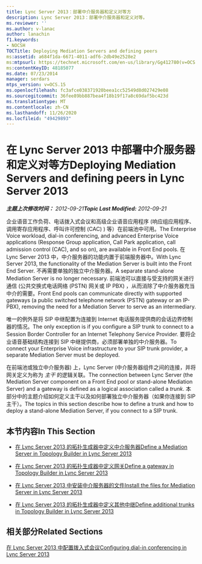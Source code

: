 ```yaml
---
title: Lync Server 2013：部署中介服务器和定义对等方
description: Lync Server 2013：部署中介服务器和定义对等。
ms.reviewer: ''
ms.author: v-lanac
author: lanachin
f1.keywords:
- NOCSH
TOCTitle: Deploying Mediation Servers and defining peers
ms:assetid: a684f1da-6671-4011-adf6-2db49e2528e2
ms:mtpsurl: https://technet.microsoft.com/en-us/library/Gg412780(v=OCS.15)
ms:contentKeyID: 48185077
ms.date: 07/23/2014
manager: serdars
mtps_version: v=OCS.15
ms.openlocfilehash: fc3afce038371920beea1cc52549d8d027429e08
ms.sourcegitcommit: 36fee89bb887bea4f18b19f17a8c69daf5bc423d
ms.translationtype: MT
ms.contentlocale: zh-CN
ms.lasthandoff: 11/26/2020
ms.locfileid: "49429893"
---
```

# <a name="deploying-mediation-servers-and-defining-peers-in-lync-server-2013"></a><span data-ttu-id="df8e2-103">在 Lync Server 2013 中部署中介服务器和定义对等方</span><span class="sxs-lookup"><span data-stu-id="df8e2-103">Deploying Mediation Servers and defining peers in Lync Server 2013</span></span>

<div data-xmlns="http://www.w3.org/1999/xhtml">

<div class="topic" data-xmlns="http://www.w3.org/1999/xhtml" data-msxsl="urn:schemas-microsoft-com:xslt" data-cs="https://msdn.microsoft.com/">

<div data-asp="https://msdn2.microsoft.com/asp">



</div>

<div id="mainSection">

<div id="mainBody"><span data-ttu-id="df8e2-104">

<span> </span></span><span class="sxs-lookup"><span data-stu-id="df8e2-104">

<span> </span></span></span>

<span data-ttu-id="df8e2-105">_**主题上次修改时间：** 2012-09-21_</span><span class="sxs-lookup"><span data-stu-id="df8e2-105">_**Topic Last Modified:** 2012-09-21_</span></span>

<span data-ttu-id="df8e2-106">企业语音工作负荷、电话拨入式会议和高级企业语音应用程序 (响应组应用程序、调用寄存应用程序、呼叫许可控制 (CAC) ) 等）在前端池中可用。</span><span class="sxs-lookup"><span data-stu-id="df8e2-106">The Enterprise Voice workload, dial-in conferencing, and advanced Enterprise Voice applications (Response Group application, Call Park application, call admission control (CAC), and so on), are available in Front End pools.</span></span> <span data-ttu-id="df8e2-107">在 Lync Server 2013 中，中介服务器的功能内置于前端服务器中。</span><span class="sxs-lookup"><span data-stu-id="df8e2-107">With Lync Server 2013, the functionality of the Mediation Server is built into the Front End Server.</span></span> <span data-ttu-id="df8e2-108">不再需要单独的独立中介服务器。</span><span class="sxs-lookup"><span data-stu-id="df8e2-108">A separate stand-alone Mediation Server is no longer necessary.</span></span> <span data-ttu-id="df8e2-109">前端池可以直接与受支持的网关进行通信 (公共交换式电话网络 (PSTN) 网关或 IP PBX) ，从而消除了中介服务器充当中介的需要。</span><span class="sxs-lookup"><span data-stu-id="df8e2-109">Front End pools can communicate directly with supported gateways (a public switched telephone network (PSTN) gateway or an IP-PBX), removing the need for a Mediation Server to serve as an intermediary.</span></span>

<span data-ttu-id="df8e2-110">唯一的例外是将 SIP 中继配置为连接到 Internet 电话服务提供商的会话边界控制器的情况。</span><span class="sxs-lookup"><span data-stu-id="df8e2-110">The only exception is if you configure a SIP trunk to connect to a Session Border Controller for an Internet Telephony Service Provider.</span></span> <span data-ttu-id="df8e2-111">要将企业语音基础结构连接到 SIP 中继提供商，必须部署单独的中介服务器。</span><span class="sxs-lookup"><span data-stu-id="df8e2-111">To connect your Enterprise Voice infrastructure to your SIP trunk provider, a separate Mediation Server must be deployed.</span></span>

<span data-ttu-id="df8e2-112">在前端池或独立中介服务器) 上，Lync Server (中介服务器组件之间的连接，并将网关定义为称为 *主干* 的逻辑关联。</span><span class="sxs-lookup"><span data-stu-id="df8e2-112">The connection between Lync Server (the Mediation Server component on a Front End pool or stand-alone Mediation Server) and a gateway is defined as a logical association called a *trunk*.</span></span> <span data-ttu-id="df8e2-113">本部分中的主题介绍如何定义主干以及如何部署独立中介服务器（如果你连接到 SIP 主干）。</span><span class="sxs-lookup"><span data-stu-id="df8e2-113">The topics in this section describe how to define a trunk and how to deploy a stand-alone Mediation Server, if you connect to a SIP trunk.</span></span>

<div>

## <a name="in-this-section"></a><span data-ttu-id="df8e2-114">本节内容</span><span class="sxs-lookup"><span data-stu-id="df8e2-114">In This Section</span></span>

  - [<span data-ttu-id="df8e2-115">在 Lync Server 2013 的拓扑生成器中定义中介服务器</span><span class="sxs-lookup"><span data-stu-id="df8e2-115">Define a Mediation Server in Topology Builder in Lync Server 2013</span></span>](lync-server-2013-define-a-mediation-server-in-topology-builder.md)

  - [<span data-ttu-id="df8e2-116">在 Lync Server 2013 的拓扑生成器中定义网关</span><span class="sxs-lookup"><span data-stu-id="df8e2-116">Define a gateway in Topology Builder in Lync Server 2013</span></span>](lync-server-2013-define-a-gateway-in-topology-builder.md)

  - [<span data-ttu-id="df8e2-117">在 Lync Server 2013 中安装中介服务器的文件</span><span class="sxs-lookup"><span data-stu-id="df8e2-117">Install the files for Mediation Server in Lync Server 2013</span></span>](lync-server-2013-install-the-files-for-mediation-server.md)

  - [<span data-ttu-id="df8e2-118">在 Lync Server 2013 的拓扑生成器中定义其他中继</span><span class="sxs-lookup"><span data-stu-id="df8e2-118">Define additional trunks in Topology Builder in Lync Server 2013</span></span>](lync-server-2013-define-additional-trunks-in-topology-builder.md)

</div>

<div>

## <a name="related-sections"></a><span data-ttu-id="df8e2-119">相关部分</span><span class="sxs-lookup"><span data-stu-id="df8e2-119">Related Sections</span></span>

[<span data-ttu-id="df8e2-120">在 Lync Server 2013 中配置拨入式会议</span><span class="sxs-lookup"><span data-stu-id="df8e2-120">Configuring dial-in conferencing in Lync Server 2013</span></span>](lync-server-2013-configuring-dial-in-conferencing.md)

<span data-ttu-id="df8e2-121"></div>

</div>

<span> </span>

</div>

</div>

</span><span class="sxs-lookup"><span data-stu-id="df8e2-121"></div>

</div>

<span> </span>

</div>

</div>

</span></span></div>

